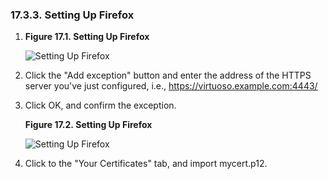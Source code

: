 <div id="vfoafsslff" class="section">

<div class="titlepage">

<div>

<div>

### 17.3.3. Setting Up Firefox

</div>

</div>

</div>

<div class="orderedlist">

1.  <div class="figure-float">

    <div id="foafssl1" class="figure">

    **Figure 17.1. Setting Up Firefox**

    <div class="figure-contents">

    <div class="mediaobject">

    ![Setting Up Firefox](images/ui/foafssl1.png)

    </div>

    </div>

    </div>

      

    </div>

2.  Click the "Add exception" button and enter the address of the HTTPS
    server you've just configured, i.e.,
    https://virtuoso.example.com:4443/

3.  Click OK, and confirm the exception.

    <div class="figure-float">

    <div id="foafssl2" class="figure">

    **Figure 17.2. Setting Up Firefox**

    <div class="figure-contents">

    <div class="mediaobject">

    ![Setting Up Firefox](images/ui/foafssl2.png)

    </div>

    </div>

    </div>

      

    </div>

4.  Click to the "Your Certificates" tab, and import mycert.p12.

</div>

</div>

